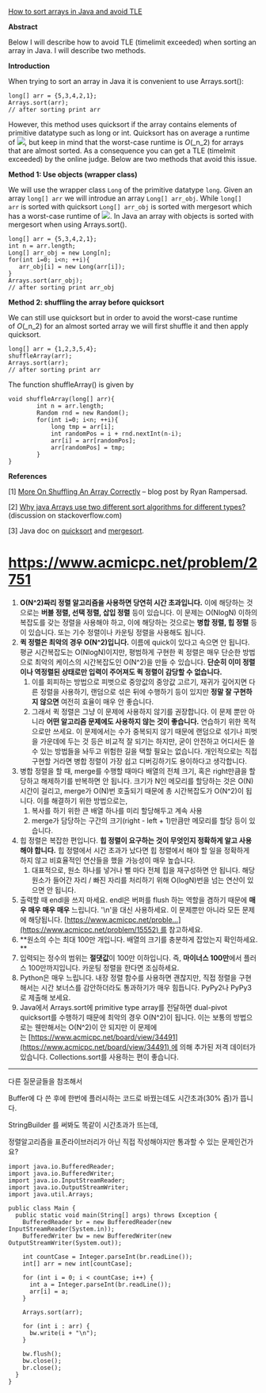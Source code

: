 [How to sort arrays in Java and avoid TLE](https://codeforces.com/blog/entry/7108)

**Abstract**

Below I will describe how to avoid TLE (timelimit exceeded) when sorting an array in Java. I will describe two methods.

**Introduction**

When trying to sort an array in Java it is convenient to use Arrays.sort():

```
long[] arr = {5,3,4,2,1};
Arrays.sort(arr);
// after sorting print arr
```

However, this method uses quicksort if the array contains elements of primitive datatype such as long or int. Quicksort has on average a runtime of ![](https://espresso.codeforces.com/8be993eafecdfb87ed795da91da8626cc7b54983.png), but keep in mind that the worst-case runtime is _O_(_n_2) for arrays that are almost sorted. As a consequence you can get a TLE (timelmit exceeded) by the online judge. Below are two methods that avoid this issue.

**Method 1: Use objects (wrapper class)**

We will use the wrapper class `Long` of the primitive datatype `long`. Given an array `long[] arr` we will introdue an array `Long[] arr_obj`. While `long[] arr` is sorted with quicksort `Long[] arr_obj` is sorted with mergesort which has a worst-case runtime of ![](https://espresso.codeforces.com/8be993eafecdfb87ed795da91da8626cc7b54983.png). In Java an array with objects is sorted with mergesort when using Arrays.sort().

```
long[] arr = {5,3,4,2,1};
int n = arr.length;
Long[] arr_obj = new Long[n];
for(int i=0; i<n; ++i){
   arr_obj[i] = new Long(arr[i]);
}
Arrays.sort(arr_obj);
// after sorting print arr_obj
```

**Method 2: shuffling the array before quicksort**

We can still use quicksort but in order to avoid the worst-case runtime of _O_(_n_2) for an almost sorted array we will first shuffle it and then apply quicksort.

```
long[] arr = {1,2,3,5,4};
shuffleArray(arr);
Arrays.sort(arr);
// after sorting print arr
```

The function shuffleArray() is given by

```
void shuffleArray(long[] arr){
        int n = arr.length;
        Random rnd = new Random();
        for(int i=0; i<n; ++i){
            long tmp = arr[i];
            int randomPos = i + rnd.nextInt(n-i);
            arr[i] = arr[randomPos];
            arr[randomPos] = tmp;
        }   
}
```

**References**

[1] [More On Shuffling An Array Correctly]([http://blog.ryanrampersad.com/2012/03/more-on-shuffling-an-array-correctly/](http://blog.ryanrampersad.com/2012/03/more-on-shuffling-an-array-correctly/)) – blog post by Ryan Rampersad.

[2] [Why java Arrays use two different sort algorithms for different types?]([http://stackoverflow.com/questions/3707190/why-java-arrays-use-two-different-sort-algorithms-for-different-types](http://stackoverflow.com/questions/3707190/why-java-arrays-use-two-different-sort-algorithms-for-different-types)) (discussion on stackoverflow.com)

[3] Java doc on [quicksort](http://docs.oracle.com/javase/7/docs/api/java/util/Arrays.html#sort(long[])) and [mergesort](http://docs.oracle.com/javase/7/docs/api/java/util/Arrays.html#sort(java.lang.Object[])).

# https://www.acmicpc.net/problem/2751

1. **O(N^2)짜리 정렬 알고리즘을 사용하면 당연히 시간 초과입니다.** 이에 해당하는 것으로는 **버블 정렬, 선택 정렬, 삽입 정렬** 등이 있습니다. 이 문제는 O(NlogN) 이하의 복잡도를 갖는 정렬을 사용해야 하고, 이에 해당하는 것으로는 **병합 정렬, 힙 정렬** 등이 있습니다. 또는 기수 정렬이나 카운팅 정렬을 사용해도 됩니다.
2. **퀵 정렬은 최악의 경우 O(N^2)입니다.** 이름에 quick이 있다고 속으면 안 됩니다. 평균 시간복잡도는 O(NlogN)이지만, 평범하게 구현한 퀵 정렬은 매우 단순한 방법으로 최악의 케이스의 시간복잡도인 O(N^2)을 만들 수 있습니다. **단순히 이미 정렬이나 역정렬된 상태로만 입력이 주어져도 퀵 정렬이 감당할 수 없습니다.**
    1. 이를 회피하는 방법으로 피벗으로 중앙값의 중앙값 고르기, 재귀가 깊어지면 다른 정렬을 사용하기, 랜덤으로 섞은 뒤에 수행하기 등이 있지만 **정말 잘 구현하지 않으면** 여전히 효율이 매우 안 좋습니다.
    2. 그래서 퀵 정렬은 그냥 이 문제에 사용하지 않기를 권장합니다. 이 문제 뿐만 아니라 **어떤 알고리즘 문제에도 사용하지 않는 것이 좋습니다.** 연습하기 위한 목적으로만 쓰세요. 이 문제에서는 수가 중복되지 않기 때문에 랜덤으로 섞기나 피벗을 가운데에 두는 것 등은 비교적 잘 되기는 하지만, 굳이 안전하고 어디서든 쓸 수 있는 방법들을 놔두고 위험한 길을 택할 필요는 없습니다. 개인적으로는 직접 구현할 거라면 병합 정렬이 가장 쉽고 디버깅하기도 용이하다고 생각합니다.
3. 병합 정렬을 할 때, merge를 수행할 때마다 배열의 전체 크기, 혹은 right만큼을 할당하고 해제하기를 반복하면 안 됩니다. 크기가 N인 메모리를 할당하는 것은 O(N) 시간이 걸리고, merge가 O(N)번 호출되기 때문에 총 시간복잡도가 O(N^2)이 됩니다. 이를 해결하기 위한 방법으로는,
    1. 복사를 하기 위한 큰 배열 하나를 미리 할당해두고 계속 사용
    2. merge가 담당하는 구간의 크기(right - left + 1)만큼만 메모리를 할당 등이 있습니다.
4. 힙 정렬은 복잡한 편입니다. **힙 정렬이 요구하는 것이 무엇인지 정확하게 알고 사용해야 합니다.** 힙 정렬에서 시간 초과가 났다면 힙 정렬에서 해야 할 일을 정확하게 하지 않고 비효율적인 연산들을 했을 가능성이 매우 높습니다.
    1. 대표적으로, 원소 하나를 넣거나 뺄 마다 전체 힙을 재구성하면 안 됩니다. 해당 원소가 들어간 자리 / 빠진 자리를 처리하기 위해 O(logN)번을 넘는 연산이 있으면 안 됩니다.
5. 출력할 때 endl을 쓰지 마세요. endl은 버퍼를 flush 하는 역할을 겸하기 때문에 **매우 매우 매우 매우** 느립니다. '\n'을 대신 사용하세요. 이 문제뿐만 아니라 모든 문제에 해당됩니다. [https://www.acmicpc.net/proble...](https://www.acmicpc.net/problem/15552) 를 참고하세요.
6. **원소의 수는 최대 100만 개입니다. 배열의 크기를 충분하게 잡았는지 확인하세요.  
   **
7. 입력되는 정수의 범위는 **절댓값**이 100만 이하입니다. 즉, **마이너스 100만**에서 플러스 100만까지입니다. 카운팅 정렬을 한다면 조심하세요.
8. Python은 매우 느립니다. 내장 정렬 함수를 사용하면 괜찮지만, 직접 정렬을 구현해서는 시간 보너스를 감안하더라도 통과하기가 매우 힘듭니다. PyPy2나 PyPy3로 제출해 보세요.
9. Java에서 Arrays.sort에 primitive type array를 전달하면 dual-pivot quicksort를 수행하기 때문에 최악의 경우 O(N^2)이 됩니다. 이는 보통의 방법으로는 웬만해서는 O(N^2)이 안 되지만 이 문제에는 [https://www.acmicpc.net/board/view/34491](https://www.acmicpc.net/board/view/34491) 에 의해 추가된 저격 데이터가 있습니다. Collections.sort를 사용하는 편이 좋습니다.

___
다른 질문글들을 참조해서

Buffer에 다 쓴 후에 한번에 플러시하는 코드로 바꿨는데도 시간초과(30% 즘)가 뜹니다.

StringBuilder 를 써봐도 똑같이 시간초과가 뜨는데,

정렬알고리즘을 표준라이브러리가 아닌 직접 작성해야지만 통과할 수 있는 문제인건가요?

```
import java.io.BufferedReader;
import java.io.BufferedWriter;
import java.io.InputStreamReader;
import java.io.OutputStreamWriter;
import java.util.Arrays;

public class Main {
  public static void main(String[] args) throws Exception {
    BufferedReader br = new BufferedReader(new InputStreamReader(System.in));
    BufferedWriter bw = new BufferedWriter(new OutputStreamWriter(System.out));

    int countCase = Integer.parseInt(br.readLine());
    int[] arr = new int[countCase];

    for (int i = 0; i < countCase; i++) {
      int a = Integer.parseInt(br.readLine());
      arr[i] = a;
    }

    Arrays.sort(arr);

    for (int i : arr) {
      bw.write(i + "\n");
    }

    bw.flush();
    bw.close();
    br.close();
  }
}
```
